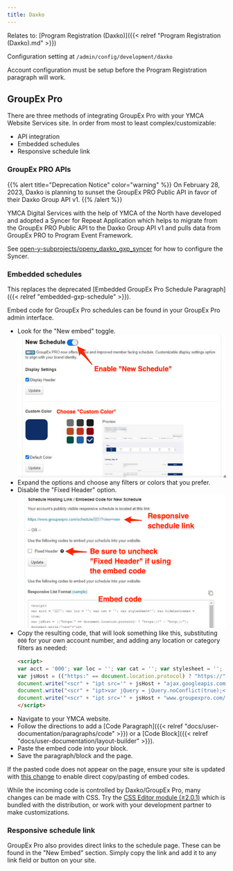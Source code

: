 ```yaml
---
title: Daxko
---
```


Relates to: [Program Registration (Daxko)]({{< relref "Program Registration (Daxko).md" >}})

Configuration setting at `/admin/config/development/daxko`

Account configuration must be setup before the Program Registration paragraph will work.

## GroupEx Pro

There are three methods of integrating GroupEx Pro with your YMCA Website Services site. In order from most to least  complex/customizable:

- API integration
- Embedded schedules
- Responsive schedule link

### GroupEx PRO APIs

{{% alert title="Deprecation Notice" color="warning" %}}
On February 28, 2023, Daxko is planning to sunset the GroupEx PRO Public API in favor of their Daxko Group API v1.
{{% /alert %}}

YMCA Digital Services with the help of YMCA of the North have developed and adopted a Syncer for Repeat Application which helps to migrate from the GroupEx PRO Public API to the Daxko Group API v1 and pulls data from GroupEx PRO to Program Event Framework.

See [open-y-subprojects/openy_daxko_gxp_syncer](https://github.com/open-y-subprojects/openy_daxko_gxp_syncer) for how to configure the Syncer.

### Embedded schedules

This replaces the deprecated [Embedded GroupEx Pro Schedule Paragraph]({{< relref "embedded-gxp-schedule" >}}).

Embed code for GroupEx Pro schedules can be found in your GroupEx Pro admin interface. 

- Look for the "New embed" toggle. ![Screenshot showing "New Schedule" and other options in the GroupEx Pro admin.](gxp-embed-toggle-new.png)
- Expand the options and choose any filters or colors that you prefer.
- Disable the "Fixed Header" option. ![Screenshot showing "Schedule Hosting LInk / Embedded Code for New Schdule" from Daxko](gxp-embed-settings.png)
- Copy the resulting code, that will look something like this, substituting `000` for your own account number, and adding any location or category filters as needed:
    ```html
  <script>
    var acct = '000'; var loc = ''; var cat = ''; var stylesheet = ''; var hideLastnames = true;
    var jsHost = (("https:" == document.location.protocol) ? "https://" : "http://");
    document.write("<scr" + "ipt src='" + jsHost + "ajax.googleapis.com/ajax/libs/jquery/1.7/jquery.min.js' type='text/javascript'></scr" + "ipt>");
    document.write("<scr" + "ipt>var jQuery = jQuery.noConflict(true);</scr" + "ipt>");
    document.write("<scr" + "ipt src='" + jsHost + "www.groupexpro.com/schedule/embed/schedule_embed_responsive.2.js.php?a=" + acct + "' type='text/javascript'></scr" + "ipt>");
  </script>
    ```
- Navigate to your YMCA website.
- Follow the directions to add a [Code Paragraph]({{< relref "docs/user-documentation/paragraphs/code" >}}) or a [Code Block]({{< relref "docs/user-documentation/layout-builder" >}}).
- Paste the embed code into your block.
- Save the paragraph/block and the page.

If the pasted code does not appear on the page, ensure your site is updated with [this change](https://github.com/open-y-subprojects/openy_features/pull/29) to enable direct copy/pasting of embed codes.

While the incoming code is controlled by Daxko/GroupEx Pro, many changes can be made with CSS. Try the [CSS Editor module (≥2.0.1)](https://www.drupal.org/project/css_editor) which is bundled with the distribution, or work with your development partner to make customizations.

### Responsive schedule link

GroupEx Pro also provides direct links to the schedule page. These can be found in the "New Embed" section. Simply copy the link and add it to any link field or button on your site.